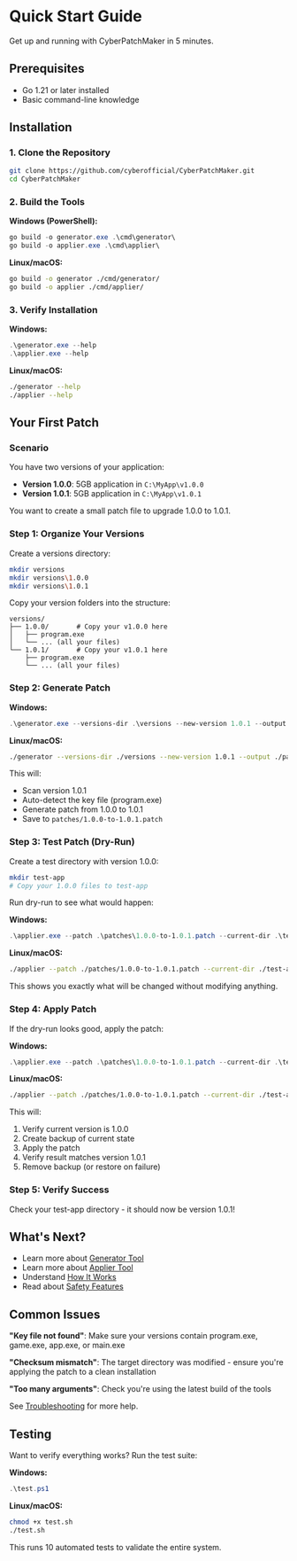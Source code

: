 # Quick Start Guide

Get up and running with CyberPatchMaker in 5 minutes.

## Prerequisites

- Go 1.21 or later installed
- Basic command-line knowledge

## Installation

### 1. Clone the Repository

```bash
git clone https://github.com/cyberofficial/CyberPatchMaker.git
cd CyberPatchMaker
```

### 2. Build the Tools

**Windows (PowerShell):**
```powershell
go build -o generator.exe .\cmd\generator\
go build -o applier.exe .\cmd\applier\
```

**Linux/macOS:**
```bash
go build -o generator ./cmd/generator/
go build -o applier ./cmd/applier/
```

### 3. Verify Installation

**Windows:**
```powershell
.\generator.exe --help
.\applier.exe --help
```

**Linux/macOS:**
```bash
./generator --help
./applier --help
```

## Your First Patch

### Scenario

You have two versions of your application:
- **Version 1.0.0**: 5GB application in `C:\MyApp\v1.0.0`
- **Version 1.0.1**: 5GB application in `C:\MyApp\v1.0.1`

You want to create a small patch file to upgrade 1.0.0 to 1.0.1.

### Step 1: Organize Your Versions

Create a versions directory:

```bash
mkdir versions
mkdir versions\1.0.0
mkdir versions\1.0.1
```

Copy your version folders into the structure:

```
versions/
├── 1.0.0/       # Copy your v1.0.0 here
│   ├── program.exe
│   └── ... (all your files)
└── 1.0.1/       # Copy your v1.0.1 here
    ├── program.exe
    └── ... (all your files)
```

### Step 2: Generate Patch

**Windows:**
```powershell
.\generator.exe --versions-dir .\versions --new-version 1.0.1 --output .\patches
```

**Linux/macOS:**
```bash
./generator --versions-dir ./versions --new-version 1.0.1 --output ./patches
```

This will:
- Scan version 1.0.1
- Auto-detect the key file (program.exe)
- Generate patch from 1.0.0 to 1.0.1
- Save to `patches/1.0.0-to-1.0.1.patch`

### Step 3: Test Patch (Dry-Run)

Create a test directory with version 1.0.0:

```bash
mkdir test-app
# Copy your 1.0.0 files to test-app
```

Run dry-run to see what would happen:

**Windows:**
```powershell
.\applier.exe --patch .\patches\1.0.0-to-1.0.1.patch --current-dir .\test-app --dry-run
```

**Linux/macOS:**
```bash
./applier --patch ./patches/1.0.0-to-1.0.1.patch --current-dir ./test-app --dry-run
```

This shows you exactly what will be changed without modifying anything.

### Step 4: Apply Patch

If the dry-run looks good, apply the patch:

**Windows:**
```powershell
.\applier.exe --patch .\patches\1.0.0-to-1.0.1.patch --current-dir .\test-app --verify
```

**Linux/macOS:**
```bash
./applier --patch ./patches/1.0.0-to-1.0.1.patch --current-dir ./test-app --verify
```

This will:
1. Verify current version is 1.0.0
2. Create backup of current state
3. Apply the patch
4. Verify result matches version 1.0.1
5. Remove backup (or restore on failure)

### Step 5: Verify Success

Check your test-app directory - it should now be version 1.0.1!

## What's Next?

- Learn more about [Generator Tool](generator-guide.md)
- Learn more about [Applier Tool](applier-guide.md)
- Understand [How It Works](how-it-works.md)
- Read about [Safety Features](backup-rollback.md)

## Common Issues

**"Key file not found"**: Make sure your versions contain program.exe, game.exe, app.exe, or main.exe

**"Checksum mismatch"**: The target directory was modified - ensure you're applying the patch to a clean installation

**"Too many arguments"**: Check you're using the latest build of the tools

See [Troubleshooting](troubleshooting.md) for more help.

## Testing

Want to verify everything works? Run the test suite:

**Windows:**
```powershell
.\test.ps1
```

**Linux/macOS:**
```bash
chmod +x test.sh
./test.sh
```

This runs 10 automated tests to validate the entire system.
